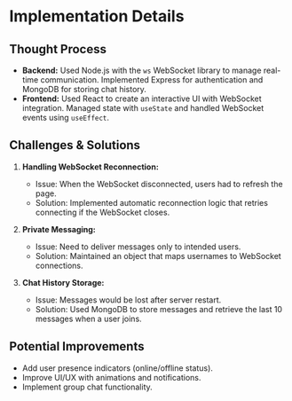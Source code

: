 # Implementation Details

## Thought Process
- **Backend:** Used Node.js with the `ws` WebSocket library to manage real-time communication. Implemented Express for authentication and MongoDB for storing chat history.
- **Frontend:** Used React to create an interactive UI with WebSocket integration. Managed state with `useState` and handled WebSocket events using `useEffect`.

## Challenges & Solutions
1. **Handling WebSocket Reconnection:**  
   - Issue: When the WebSocket disconnected, users had to refresh the page.  
   - Solution: Implemented automatic reconnection logic that retries connecting if the WebSocket closes.

2. **Private Messaging:**  
   - Issue: Need to deliver messages only to intended users.  
   - Solution: Maintained an object that maps usernames to WebSocket connections.

3. **Chat History Storage:**  
   - Issue: Messages would be lost after server restart.  
   - Solution: Used MongoDB to store messages and retrieve the last 10 messages when a user joins.

## Potential Improvements
- Add user presence indicators (online/offline status).
- Improve UI/UX with animations and notifications.
- Implement group chat functionality.

